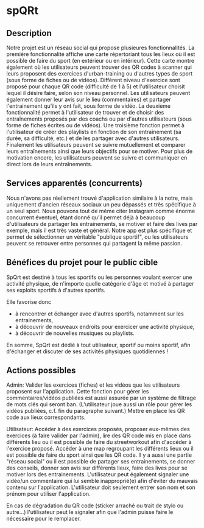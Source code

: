 # spQRt
## Description
Notre projet est un réseau social qui propose plusieures fonctionnalités. La première fonctionnalité affiche une carte répertoriant tous les lieux où il est possible de faire du sport (en extérieur ou en intérieur). Cette carte montre également où les utilisateurs peuvent trouver des QR codes à scanner qui leurs proposent des exercices d'urban-training ou d'autres types de sport (sous forme de fiches ou de vidéos). Différent niveau d'exercice sont proposé pour chaque QR code (difficulté de 1 à 5) et l'utilisateur choisit lequel il désire faire, selon son niveau personnel. Les utilisateurs peuvent également donner leur avis sur le lieu (commentaires) et partager l'entrainement qu'ils y ont fait, sous forme de vidéo. La deuxième fonctionnalité permet à l'utilisateur de trouver et de choisir des entraînements proposés par des coachs ou par d'autres utilisateurs (sous forme de fiches écrites ou de vidéos). Une troisième fonction permet à l'utilisateur de créer des playlists en fonction de son entraînement (sa durée, sa difficulté, etc.) et de les partager avec d'autres utilisateurs. Finalement les utilisateurs peuvent se suivre mutuellement et comparer leurs entraînements ainsi que leurs objectifs pour se motiver. Pour plus de motivation encore, les utilisateurs peuvent se suivre et communiquer en direct lors de leurs entraînements.
## Services apparentés (concurrents)
Nous n'avons pas réellement trouvé d'application similaire à la notre, mais uniquement d'ancien réseaux sociaux un peu dépassés et très spécifique à un seul sport. Nous pouvons tout de même citer Instagram comme énorme concurrent éventuel, étant donné qu'il permet déjà à beaucoup d'utilisateurs de partager les entrainements, se motiver et faire des lives par exemple, mais il est très vaste et général. Notre app est plus spécifique et permet de sélectionner un véritable "publique sportif", ou les utilisateurs peuvent se retrouver entre personnes qui partagent la même passion.
## Bénéfices du projet pour le public cible
SpQrt est destiné à tous les sportifs ou les personnes voulant exercer une activité physique, de n'importe quelle catégorie d'âge et motivé à partager ses exploits sportifs à d'autres sportifs.

Elle favorise donc
- à rencontrer et échanger avec d'autres sportifs, notamment sur les entrainements,
- à découvrir de nouveaux endroits pour exercicer une activité physique,
- à découvrir de nouvelles musiques ou playlists.

En somme, SpQrt est dédié à tout utilisateur, sportif ou moins sportif, afin d'échanger et discuter de ses activités physiques quotidiennes !

## Actions possibles 
Admin: Valider les exercices (fiches) et les vidéos que les utilisateurs proposent sur l'application. Cette fonction pour gérer les commentaires/vidéos publiées est aussi assurée par un système de filtrage de mots clés qui seront ban. (L'utilisateur joue aussi un rôle pour gérer les vidéos publiées, c.f. fin du paragraphe suivant.) Mettre en place les QR code aux lieux correspondants.

Utilisateur: Accéder à des exercices proposés, proposer eux-mêmes des exercices (à faire valider par l'admin), lire des QR code mis en place dans différents lieu ou il est possible de faire du streetworkout afin d'accéder à l'exercice proposé. Accéder à une map regroupant les différents lieux ou il est possible de faire du sport ainsi que les QR code. Il y a aussi une partie "réseau social" ou il est possible de partager ses entrainements, se donner des conseils, donner son avis sur différents lieux, faire des lives pour se motiver lors des entrainements. L'utilisateur peut également signaler une vidéo/un commentaire qui lui semble inapproprié(e) afin d'éviter du mauvais contenu sur l'application. L'utilisateur doit seulement entrer son nom et son prénom pour utiliser l'application.

En cas de dégradation du QR code (sticker arraché ou trait de stylo ou autre...) l'utilisateur peut le signaler afin que l'admin puisse faire le nécessaire pour le remplacer.
